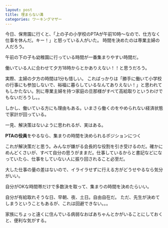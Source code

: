 ```yaml
---
layout: post
title: 埋まらない溝
categories: ワーキングマザー
---
```


今日、保育園に行くと、「上の子の小学校のPTAが午前10時～なので、仕方なく仕事を休んだ。キー！」と怒っている人がいた。
時間を決めたのは専業主婦の人だろう。

午前の下の子も幼稚園に行っている時間が一番集まりやすい時間だ。

働いている人に合わせて夕方18時からとかありえない！！と思うだろう。

実際、主婦の夕方の時間は1分も惜しい。
こればっかりは「勝手に働いて小学校の行事にも参加しないで、裕福に暮らしているなんてありえない！」と思われてもしかたない。別に専業主婦を持つ家庭の旦那様がすべて高給取りというわけでもないだろうし。。

しかし、働いている方にも理由もある。いまさら働くのをやめられない経済状態で家計が回っている。

一見、解決策はないように思われるが、実はある。

**PTAの役員**をやるなら、集まりの時間を決められるポジションにつく

これが解決策だと思う。みんなが嫌がる会長的な役割を引き受けるのだ。確かにめんどくさいが、すべて自分の思うがままだ。仕事しているからと書記などになっていたら、仕事をしていない人に振り回されること必至だ。

大した仕事の量の差はないので、イライラせずに行える方がどうせやるなら気分がいい。

自分がOKな時間帯だけで多数決を取って、集まりの時間を決めたらいい。

自分が有給取れそうな日、早朝、夜、土日。自由自在だ。
ただ、先生が決めてしまうということもあるが、これは回避できない。。。

家族にちょっと遠くに住んでいる病弱なおばあちゃんとかがいることにしておくと、便利な気がする。
